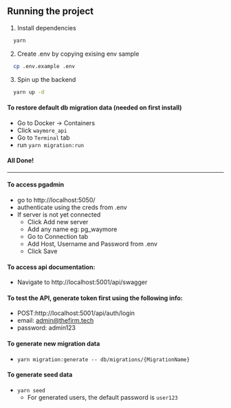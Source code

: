 ## Running the project

1. Install dependencies

```bash
  yarn
```

2. Create .env by copying exising env sample

```bash
  cp .env.example .env
```

3. Spin up the backend

```bash
  yarn up -d
```

#### To restore default db migration data (needed on first install)

- Go to Docker -> Containers
- Click `waymore_api`
- Go to `Terminal` tab
- run `yarn migration:run`

#### All Done!

---

#### To access pgadmin

- go to http://localhost:5050/
- authenticate using the creds from .env
- If server is not yet connected
  - Click Add new server
  - Add any name eg: pg_waymore
  - Go to Connection tab
  - Add Host, Username and Password from .env
  - Click Save

#### To access api documentation:

- Navigate to http://localhost:5001/api/swagger

#### To test the API, generate token first using the following info:

- POST:http://localhost:5001/api/auth/login
- email: admin@thefirm.tech
- password: admin123

#### To generate new migration data

- `yarn migration:generate -- db/migrations/{MigrationName}`

#### To generate seed data

- `yarn seed`
  - For generated users, the default password is `user123`
